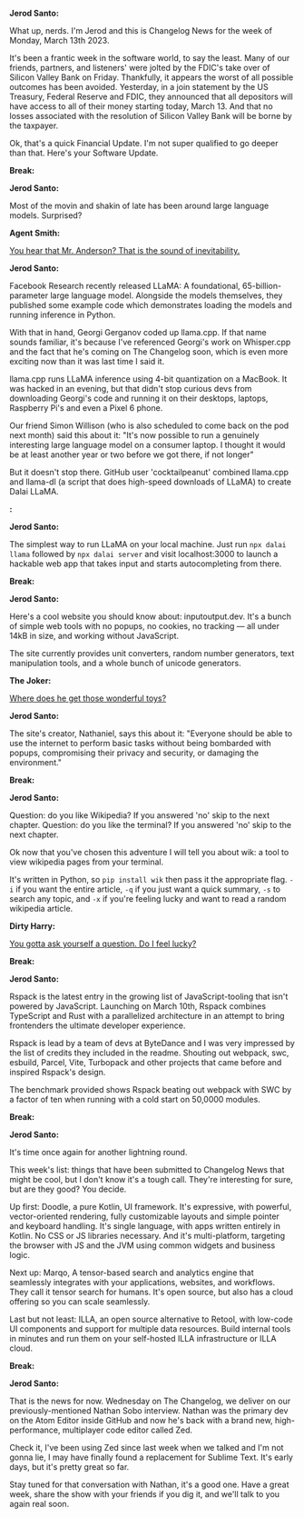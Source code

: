 **Jerod Santo:**

What up, nerds. I'm Jerod and this is Changelog News for the week of Monday, March 13th 2023.

It's been a frantic week in the software world, to say the least. Many of our friends, partners, and listeners' were jolted by the FDIC's take over of Silicon Valley Bank on Friday. Thankfully, it appears the worst of all possible outcomes has been avoided. Yesterday, in a join statement by the US Treasury, Federal Reserve and FDIC, they announced that all depositors will have access to all of their money starting today, March 13. And that no losses associated with the resolution of Silicon Valley Bank will be borne by the taxpayer.

Ok, that's a quick Financial Update. I'm not super qualified to go deeper than that. Here's your Software Update.

**Break:**

**Jerod Santo:**

Most of the movin and shakin of late has been around large language models. Surprised?

**Agent Smith:**

[You hear that Mr. Anderson? That is the sound of inevitability.](https://www.youtube.com/watch?v=x5m1A7zoIcc)

**Jerod Santo:**

Facebook Research recently released LLaMA: A foundational, 65-billion-parameter large language model. Alongside the models themselves, they published some example code which demonstrates loading the models and running inference in Python.

With that in hand, Georgi Gerganov coded up llama.cpp. If that name sounds familiar, it's because I've referenced Georgi's work on Whisper.cpp and the fact that he's coming on The Changelog soon, which is even more exciting now than it was last time I said it.

llama.cpp runs LLaMA inference using 4-bit quantization on a MacBook. It was hacked in an evening, but that didn't stop curious devs from downloading Georgi's code and running it on their desktops, laptops, Raspberry Pi's and even a Pixel 6 phone.

Our friend Simon Willison (who is also scheduled to come back on the pod next month) said this about it: "It's now possible to run a genuinely interesting large language model on a consumer laptop. I thought it would be at least another year or two before we got there, if not longer"

But it doesn't stop there. GitHub user 'cocktailpeanut' combined llama.cpp and llama-dl (a script that does high-speed downloads of LLaMA) to create Dalai LLaMA.

**:**

**Jerod Santo:**

The simplest way to run LLaMA on your local machine. Just run `npx dalai llama` followed by `npx dalai server` and visit localhost:3000 to launch a hackable web app that takes input and starts autocompleting from there.

**Break:**

**Jerod Santo:**

Here's a cool website you should know about: inputoutput.dev. It's a bunch of simple web tools with no popups, no cookies, no tracking — all under 14kB in size, and working without JavaScript.

The site currently provides unit converters, random number generators, text manipulation tools, and a whole bunch of unicode generators.

**The Joker:**

[Where does he get those wonderful toys?](https://www.youtube.com/watch?v=tGA1q_Y5HgA)

**Jerod Santo:**

The site's creator, Nathaniel, says this about it: "Everyone should be able to use the internet to perform basic tasks without being bombarded with popups, compromising their privacy and security, or damaging the environment."

**Break:**

**Jerod Santo:**

Question: do you like Wikipedia? If you answered 'no' skip to the next chapter.
Question: do you like the terminal? If you answered 'no' skip to the next chapter.

Ok now that you've chosen this adventure I will tell you about wik: a tool to view wikipedia pages from your terminal.

It's written in Python, so `pip install wik`  then pass it the appropriate flag. `-i` if you want the entire article, `-q` if you just want a quick summary,  `-s` to search any topic, and `-x` if you're feeling lucky and want to read a random wikipedia article.

**Dirty Harry:**

[You gotta ask yourself a question. Do I feel lucky?](https://www.youtube.com/watch?v=abmULTYJJEg)

**Break:**

**Jerod Santo:**

Rspack is the latest entry in the growing list of JavaScript-tooling that isn't powered by JavaScript. Launching on March 10th, Rspack combines TypeScript and Rust with a parallelized architecture in an attempt to bring frontenders the ultimate developer experience.

Rspack is lead by a team of devs at ByteDance and I was very impressed by the list of credits they included in the readme. Shouting out webpack, swc, esbuild, Parcel, Vite, Turbopack and other projects that came before and inspired Rspack's design.

The benchmark provided shows Rspack beating out webpack with SWC by a factor of ten when running with a cold start on 50,0000 modules.

**Break:**

**Jerod Santo:**

It's time once again for another lightning round.

This week's list: things that have been submitted to Changelog News that might be cool, but I don't know it's a tough call. They're interesting for sure, but are they good? You decide.

Up first: Doodle, a pure Kotlin, UI framework. It's expressive, with powerful, vector-oriented rendering, fully customizable layouts and simple pointer and keyboard handling. It's single language, with apps written entirely in Kotlin. No CSS or JS libraries necessary. And it's multi-platform, targeting the browser with JS and the JVM using common widgets and business logic.

Next up: Marqo, A tensor-based search and analytics engine that seamlessly integrates with your applications, websites, and workflows. They call it tensor search for humans. It's open source, but also has a cloud offering so you can scale seamlessly.

Last but not least: ILLA, an open source alternative to Retool, with low-code UI components and support for multiple data resources. Build internal tools in minutes and run them on your self-hosted ILLA infrastructure or ILLA cloud.

**Break:**

**Jerod Santo:**

That is the news for now. Wednesday on The Changelog, we deliver on our previously-mentioned Nathan Sobo interview. Nathan was the primary dev on the Atom Editor inside GitHub and now he's back with a brand new, high-performance, multiplayer code editor called Zed.

Check it, I've been using Zed since last week when we talked and I'm not gonna lie, I may have finally found a replacement for Sublime Text. It's early days, but it's pretty great so far.

Stay tuned for that conversation with Nathan, it's a good one. Have a great week, share the show with your friends if you dig it, and we'll talk to you again real soon.
